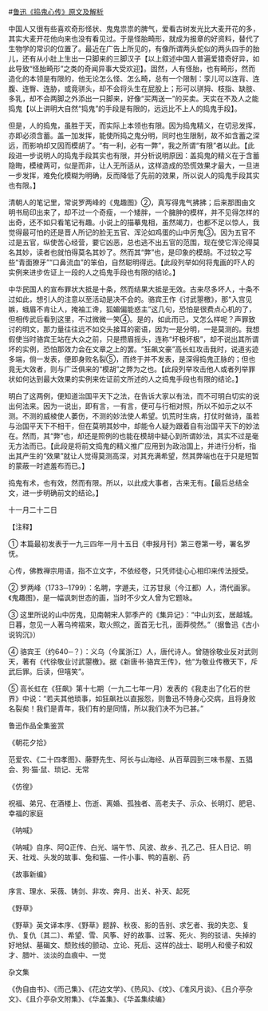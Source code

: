 #[鲁迅《捣鬼心传》原文及解析](https://www.vrrw.net/wx/8028.html)

中国人又很有些喜欢奇形怪状、鬼鬼祟祟的脾气，爱看古树发光比大麦开花的多，其实大麦开花他向来也没有看见过。于是怪胎畸形，就成为报章的好资料，替代了生物学的常识的位置了。最近在广告上所见的，有像所谓两头蛇似的两头四手的胎儿，还有从小肚上生出一只脚来的三脚汉子【以上叙述中国人普遍爱猎奇好异，如此导致“怪胎畸形”之类的奇闻异事大受欢迎】。固然，人有怪胎，也有畸形，然而造化的本领是有限的，他无论怎么怪、怎么畸，总有一个限制：孪儿可以连背、连腹、连臀、连胁，或竟骈头，却不会将头生在屁股上；形可以骈拇、枝指、缺肢、多乳，却不会两脚之外添出一只脚来，好像“买两送一”的买卖。天实在不及人之能捣鬼【以上讲明大自然“捣鬼”的手段是有限的，远远比不上人的捣鬼手段】。



但是，人的捣鬼，虽胜于天，而实际上本领也有限。因为捣鬼精义，在切忌发挥，亦即必须含蓄。盖一加发挥，能使所捣之鬼分明，同时也生限制，故不如含蓄之深远，而影响却又因而模胡了。“有一利，必有一弊”，我之所谓“有限”者以此。【此段进一步说明人的捣鬼手段其实也有限，并分析说明原因：盖捣鬼的精义在于含蓄隐晦，模棱两可，似是而非，让人无所适从，这样造成的恐慌效果才最大，一旦进一步发挥，难免化模糊为明确，反而降低了先前的效果，所以说人的捣鬼手段其实也有限。】

清朝人的笔记里，常说罗两峰的《鬼趣图》②，真写得鬼气拂拂；后来那图由文明书局印出来了，却不过一个奇瘦，一个矮胖，一个臃肿的模样，并不见得怎样的出奇，还不如只看笔记有趣。小说上的描摹鬼相，虽然竭力，也都不足以惊人，我觉得最可怕的还是晋人所记的脸无五官、浑沦如鸡蛋的山中厉鬼③。因为五官不过是五官，纵使苦心经营，要它凶恶，总也逃不出五官的范围，现在使它浑沦得莫名其妙，读者也就怕得莫名其妙了。然而其“弊”也，是印象的模胡。不过较之写些“青面獠牙”“口鼻流血”的笨伯，自然聪明得远。【此段列举如何将鬼画的吓人的实例来进步佐证上一段的人之捣鬼手段也有限的结论。】

中华民国人的宣布罪状大抵是十条，然而结果大抵是无效。古来尽多坏人，十条不过如此，想引人的注意以至活动是决不会的。骆宾王作《讨武曌檄》，那“入宫见嫉，蛾眉不肯让人，掩袖工谗，狐媚偏能惑主”这几句，恐怕是很费点心机的了，但相传武后看到这里，不过微微一笑④。是的，如此而已，又怎么样呢？声罪致讨的明文，那力量往往远不如交头接耳的密语，因为一是分明，一是莫测的。我想假使当时骆宾王站在大众之前，只是攒眉摇头，连称“坏极坏极”，却不说出其所谓坏的实例，恐怕那效力会在文章之上的罢。“狂飙文豪”高长虹攻击我时，说道劣迹多端，倘一发表，便即身败名裂⑤，而终于并不发表，是深得捣鬼正脉的；但也竟无大效者，则与广泛俱来的“模胡”之弊为之也。【此段列举攻击他人或者列举罪状如何达到最大效果的实例来佐证前文所述的人之捣鬼手段也有限的结论。】

明白了这两例，便知道治国平天下之法，在告诉大家以有法，而不可明白切实的说出何法来。因为一说出，即有言，一有言，便可与行相对照，所以不如示之以不测。不测的威棱使人萎伤，不测的妙法使人希望。饥荒时生病，打仗时做诗，虽若与治国平天下不相干，但在莫明其妙中，却能令人疑为跟着自有治国平天下的妙法在。然而，其“弊”也，却还是照例的也能在模胡中疑心到所谓妙法，其实不过是毫无方法而已。【此段是将前文捣鬼的精义推广应用到为政治国上，并进行分析，指出其产生的“效果”就让人觉得莫测高深，对其充满希望，然其弊端也在于只是短暂的蒙蔽一时遮羞布而已。】

捣鬼有术，也有效，然而有限。所以，以此成大事者，古来无有。【最后总结全文，进一步明确前文的结论。】

十一月二十二日



【注释】

① 本篇最初发表于一九三四年一月十五日《申报月刊》第三卷第一号，署名罗怃。

心传，佛教禅宗用语，指不立文字，不依经卷，只凭师徒心心相印来传法授受。

② 罗两峰（1733─1799）：名聘，字遯夫，江苏甘泉（今江都）人，清代画家。《鬼趣图》，是一幅讽刺世态的画，当时不少文人曾为它题咏。

③ 这里所说的山中厉鬼，见南朝宋人郭季产的《集异记》：“中山刘玄，居越城。日暮，忽见一人著乌袴褶来，取火照之，面首无七孔，面莽傥然。”（据鲁迅《古小说钩沉》）

④ 骆宾王（约640─？）：义乌（今属浙江）人，唐代诗人。曾随徐敬业反对武则天，著有《代徐敬业讨武曌檄》。据《新唐书·骆宾王传》，他“为敬业传檄天下，斥武后罪。后读，但嘻笑”。

⑤ 高长虹在《狂飙》第十七期（一九二七年一月）发表的《我走出了化石的世界》中说：“若夫其他琐事，如狂飙社以直报怨，则鲁迅不特身心交病，且将身败名裂矣！我们是青年，我们有的是同情，所以我们决不为已甚。”

鲁迅作品全集鉴赏

《朝花夕拾》

范爱农、《二十四孝图》、藤野先生、阿长与山海经、从百草园到三味书屋、五猖会、狗·猫·鼠、琐记、无常

《仿徨》

祝福、弟兄、在酒楼上、伤逝、离婚、孤独者、高老夫子、示众、长明灯、肥皂、幸福的家庭

《呐喊》

《呐喊》自序、阿Q正传、白光、端午节、风波、故乡、孔乙己、狂人日记、明天、社戏、头发的故事、兔和猫、一件小事、鸭的喜剧、药

《故事新编》

序言、理水、采薇、铸剑、非攻、奔月、出关、补天、起死

《野草》

《野草》英文译本序、《野草》题辞、秋夜、影的告别、求乞者、我的失恋、复仇、复仇〔其二〕、希望、雪、风筝、好的故事、过客、死火、狗的驳诘、失掉的好地狱、墓碣文、颓败线的颤动、立论、死后、这样的战士、聪明人和傻子和奴才、腊叶、淡淡的血痕中、一觉

杂文集

《伪自由书》、《而己集》、《花边文学》、《热风》、《坟》、《准风月谈》、《且介亭杂文》、《且介亭杂文附集》、《华盖集》、《华盖集续编》

